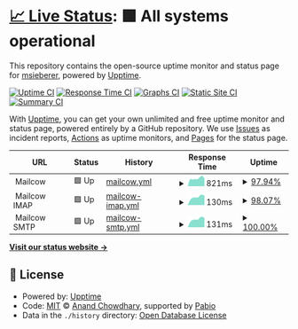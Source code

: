 # [📈 Live Status](https://msieberer.github.io/monitor): <!--live status--> **🟩 All systems operational**

This repository contains the open-source uptime monitor and status page for [msieberer](https://msieberer.github.io/monitor), powered by [Upptime](https://github.com/upptime/upptime).

[![Uptime CI](https://github.com/msieberer/monitor/workflows/Uptime%20CI/badge.svg)](https://github.com/msieberer/monitor/actions?query=workflow%3A%22Uptime+CI%22)
[![Response Time CI](https://github.com/msieberer/monitor/workflows/Response%20Time%20CI/badge.svg)](https://github.com/msieberer/monitor/actions?query=workflow%3A%22Response+Time+CI%22)
[![Graphs CI](https://github.com/msieberer/monitor/workflows/Graphs%20CI/badge.svg)](https://github.com/msieberer/monitor/actions?query=workflow%3A%22Graphs+CI%22)
[![Static Site CI](https://github.com/msieberer/monitor/workflows/Static%20Site%20CI/badge.svg)](https://github.com/msieberer/monitor/actions?query=workflow%3A%22Static+Site+CI%22)
[![Summary CI](https://github.com/msieberer/monitor/workflows/Summary%20CI/badge.svg)](https://github.com/msieberer/monitor/actions?query=workflow%3A%22Summary+CI%22)

With [Upptime](https://upptime.js.org), you can get your own unlimited and free uptime monitor and status page, powered entirely by a GitHub repository. We use [Issues](https://github.com/msieberer/monitor/issues) as incident reports, [Actions](https://github.com/msieberer/monitor/actions) as uptime monitors, and [Pages](https://msieberer.github.io/monitor) for the status page.

<!--start: status pages-->
<!-- This summary is generated by Upptime (https://github.com/upptime/upptime) -->
<!-- Do not edit this manually, your changes will be overwritten -->
<!-- prettier-ignore -->
| URL | Status | History | Response Time | Uptime |
| --- | ------ | ------- | ------------- | ------ |
| <img alt="" src="https://icons.duckduckgo.com/ip3/$mail_server.ico" height="13"> Mailcow | 🟩 Up | [mailcow.yml](https://github.com/msieberer/monitor/commits/HEAD/history/mailcow.yml) | <details><summary><img alt="Response time graph" src="./graphs/mailcow/response-time-week.png" height="20"> 821ms</summary><br><a href="https://msieberer.github.io/monitor/history/mailcow"><img alt="Response time 821" src="https://img.shields.io/endpoint?url=https%3A%2F%2Fraw.githubusercontent.com%2Fmsieberer%2Fmonitor%2FHEAD%2Fapi%2Fmailcow%2Fresponse-time.json"></a><br><a href="https://msieberer.github.io/monitor/history/mailcow"><img alt="24-hour response time 821" src="https://img.shields.io/endpoint?url=https%3A%2F%2Fraw.githubusercontent.com%2Fmsieberer%2Fmonitor%2FHEAD%2Fapi%2Fmailcow%2Fresponse-time-day.json"></a><br><a href="https://msieberer.github.io/monitor/history/mailcow"><img alt="7-day response time 821" src="https://img.shields.io/endpoint?url=https%3A%2F%2Fraw.githubusercontent.com%2Fmsieberer%2Fmonitor%2FHEAD%2Fapi%2Fmailcow%2Fresponse-time-week.json"></a><br><a href="https://msieberer.github.io/monitor/history/mailcow"><img alt="30-day response time 821" src="https://img.shields.io/endpoint?url=https%3A%2F%2Fraw.githubusercontent.com%2Fmsieberer%2Fmonitor%2FHEAD%2Fapi%2Fmailcow%2Fresponse-time-month.json"></a><br><a href="https://msieberer.github.io/monitor/history/mailcow"><img alt="1-year response time 821" src="https://img.shields.io/endpoint?url=https%3A%2F%2Fraw.githubusercontent.com%2Fmsieberer%2Fmonitor%2FHEAD%2Fapi%2Fmailcow%2Fresponse-time-year.json"></a></details> | <details><summary><a href="https://msieberer.github.io/monitor/history/mailcow">97.94%</a></summary><a href="https://msieberer.github.io/monitor/history/mailcow"><img alt="All-time uptime 97.94%" src="https://img.shields.io/endpoint?url=https%3A%2F%2Fraw.githubusercontent.com%2Fmsieberer%2Fmonitor%2FHEAD%2Fapi%2Fmailcow%2Fuptime.json"></a><br><a href="https://msieberer.github.io/monitor/history/mailcow"><img alt="24-hour uptime 97.94%" src="https://img.shields.io/endpoint?url=https%3A%2F%2Fraw.githubusercontent.com%2Fmsieberer%2Fmonitor%2FHEAD%2Fapi%2Fmailcow%2Fuptime-day.json"></a><br><a href="https://msieberer.github.io/monitor/history/mailcow"><img alt="7-day uptime 97.94%" src="https://img.shields.io/endpoint?url=https%3A%2F%2Fraw.githubusercontent.com%2Fmsieberer%2Fmonitor%2FHEAD%2Fapi%2Fmailcow%2Fuptime-week.json"></a><br><a href="https://msieberer.github.io/monitor/history/mailcow"><img alt="30-day uptime 97.94%" src="https://img.shields.io/endpoint?url=https%3A%2F%2Fraw.githubusercontent.com%2Fmsieberer%2Fmonitor%2FHEAD%2Fapi%2Fmailcow%2Fuptime-month.json"></a><br><a href="https://msieberer.github.io/monitor/history/mailcow"><img alt="1-year uptime 97.94%" src="https://img.shields.io/endpoint?url=https%3A%2F%2Fraw.githubusercontent.com%2Fmsieberer%2Fmonitor%2FHEAD%2Fapi%2Fmailcow%2Fuptime-year.json"></a></details>
| <img alt="" src="https://icons.duckduckgo.com/ip3/null.ico" height="13"> Mailcow IMAP | 🟩 Up | [mailcow-imap.yml](https://github.com/msieberer/monitor/commits/HEAD/history/mailcow-imap.yml) | <details><summary><img alt="Response time graph" src="./graphs/mailcow-imap/response-time-week.png" height="20"> 130ms</summary><br><a href="https://msieberer.github.io/monitor/history/mailcow-imap"><img alt="Response time 130" src="https://img.shields.io/endpoint?url=https%3A%2F%2Fraw.githubusercontent.com%2Fmsieberer%2Fmonitor%2FHEAD%2Fapi%2Fmailcow-imap%2Fresponse-time.json"></a><br><a href="https://msieberer.github.io/monitor/history/mailcow-imap"><img alt="24-hour response time 130" src="https://img.shields.io/endpoint?url=https%3A%2F%2Fraw.githubusercontent.com%2Fmsieberer%2Fmonitor%2FHEAD%2Fapi%2Fmailcow-imap%2Fresponse-time-day.json"></a><br><a href="https://msieberer.github.io/monitor/history/mailcow-imap"><img alt="7-day response time 130" src="https://img.shields.io/endpoint?url=https%3A%2F%2Fraw.githubusercontent.com%2Fmsieberer%2Fmonitor%2FHEAD%2Fapi%2Fmailcow-imap%2Fresponse-time-week.json"></a><br><a href="https://msieberer.github.io/monitor/history/mailcow-imap"><img alt="30-day response time 130" src="https://img.shields.io/endpoint?url=https%3A%2F%2Fraw.githubusercontent.com%2Fmsieberer%2Fmonitor%2FHEAD%2Fapi%2Fmailcow-imap%2Fresponse-time-month.json"></a><br><a href="https://msieberer.github.io/monitor/history/mailcow-imap"><img alt="1-year response time 130" src="https://img.shields.io/endpoint?url=https%3A%2F%2Fraw.githubusercontent.com%2Fmsieberer%2Fmonitor%2FHEAD%2Fapi%2Fmailcow-imap%2Fresponse-time-year.json"></a></details> | <details><summary><a href="https://msieberer.github.io/monitor/history/mailcow-imap">98.07%</a></summary><a href="https://msieberer.github.io/monitor/history/mailcow-imap"><img alt="All-time uptime 98.07%" src="https://img.shields.io/endpoint?url=https%3A%2F%2Fraw.githubusercontent.com%2Fmsieberer%2Fmonitor%2FHEAD%2Fapi%2Fmailcow-imap%2Fuptime.json"></a><br><a href="https://msieberer.github.io/monitor/history/mailcow-imap"><img alt="24-hour uptime 98.07%" src="https://img.shields.io/endpoint?url=https%3A%2F%2Fraw.githubusercontent.com%2Fmsieberer%2Fmonitor%2FHEAD%2Fapi%2Fmailcow-imap%2Fuptime-day.json"></a><br><a href="https://msieberer.github.io/monitor/history/mailcow-imap"><img alt="7-day uptime 98.07%" src="https://img.shields.io/endpoint?url=https%3A%2F%2Fraw.githubusercontent.com%2Fmsieberer%2Fmonitor%2FHEAD%2Fapi%2Fmailcow-imap%2Fuptime-week.json"></a><br><a href="https://msieberer.github.io/monitor/history/mailcow-imap"><img alt="30-day uptime 98.07%" src="https://img.shields.io/endpoint?url=https%3A%2F%2Fraw.githubusercontent.com%2Fmsieberer%2Fmonitor%2FHEAD%2Fapi%2Fmailcow-imap%2Fuptime-month.json"></a><br><a href="https://msieberer.github.io/monitor/history/mailcow-imap"><img alt="1-year uptime 98.07%" src="https://img.shields.io/endpoint?url=https%3A%2F%2Fraw.githubusercontent.com%2Fmsieberer%2Fmonitor%2FHEAD%2Fapi%2Fmailcow-imap%2Fuptime-year.json"></a></details>
| <img alt="" src="https://icons.duckduckgo.com/ip3/null.ico" height="13"> Mailcow SMTP | 🟩 Up | [mailcow-smtp.yml](https://github.com/msieberer/monitor/commits/HEAD/history/mailcow-smtp.yml) | <details><summary><img alt="Response time graph" src="./graphs/mailcow-smtp/response-time-week.png" height="20"> 131ms</summary><br><a href="https://msieberer.github.io/monitor/history/mailcow-smtp"><img alt="Response time 131" src="https://img.shields.io/endpoint?url=https%3A%2F%2Fraw.githubusercontent.com%2Fmsieberer%2Fmonitor%2FHEAD%2Fapi%2Fmailcow-smtp%2Fresponse-time.json"></a><br><a href="https://msieberer.github.io/monitor/history/mailcow-smtp"><img alt="24-hour response time 131" src="https://img.shields.io/endpoint?url=https%3A%2F%2Fraw.githubusercontent.com%2Fmsieberer%2Fmonitor%2FHEAD%2Fapi%2Fmailcow-smtp%2Fresponse-time-day.json"></a><br><a href="https://msieberer.github.io/monitor/history/mailcow-smtp"><img alt="7-day response time 131" src="https://img.shields.io/endpoint?url=https%3A%2F%2Fraw.githubusercontent.com%2Fmsieberer%2Fmonitor%2FHEAD%2Fapi%2Fmailcow-smtp%2Fresponse-time-week.json"></a><br><a href="https://msieberer.github.io/monitor/history/mailcow-smtp"><img alt="30-day response time 131" src="https://img.shields.io/endpoint?url=https%3A%2F%2Fraw.githubusercontent.com%2Fmsieberer%2Fmonitor%2FHEAD%2Fapi%2Fmailcow-smtp%2Fresponse-time-month.json"></a><br><a href="https://msieberer.github.io/monitor/history/mailcow-smtp"><img alt="1-year response time 131" src="https://img.shields.io/endpoint?url=https%3A%2F%2Fraw.githubusercontent.com%2Fmsieberer%2Fmonitor%2FHEAD%2Fapi%2Fmailcow-smtp%2Fresponse-time-year.json"></a></details> | <details><summary><a href="https://msieberer.github.io/monitor/history/mailcow-smtp">100.00%</a></summary><a href="https://msieberer.github.io/monitor/history/mailcow-smtp"><img alt="All-time uptime 100.00%" src="https://img.shields.io/endpoint?url=https%3A%2F%2Fraw.githubusercontent.com%2Fmsieberer%2Fmonitor%2FHEAD%2Fapi%2Fmailcow-smtp%2Fuptime.json"></a><br><a href="https://msieberer.github.io/monitor/history/mailcow-smtp"><img alt="24-hour uptime 100.00%" src="https://img.shields.io/endpoint?url=https%3A%2F%2Fraw.githubusercontent.com%2Fmsieberer%2Fmonitor%2FHEAD%2Fapi%2Fmailcow-smtp%2Fuptime-day.json"></a><br><a href="https://msieberer.github.io/monitor/history/mailcow-smtp"><img alt="7-day uptime 100.00%" src="https://img.shields.io/endpoint?url=https%3A%2F%2Fraw.githubusercontent.com%2Fmsieberer%2Fmonitor%2FHEAD%2Fapi%2Fmailcow-smtp%2Fuptime-week.json"></a><br><a href="https://msieberer.github.io/monitor/history/mailcow-smtp"><img alt="30-day uptime 100.00%" src="https://img.shields.io/endpoint?url=https%3A%2F%2Fraw.githubusercontent.com%2Fmsieberer%2Fmonitor%2FHEAD%2Fapi%2Fmailcow-smtp%2Fuptime-month.json"></a><br><a href="https://msieberer.github.io/monitor/history/mailcow-smtp"><img alt="1-year uptime 100.00%" src="https://img.shields.io/endpoint?url=https%3A%2F%2Fraw.githubusercontent.com%2Fmsieberer%2Fmonitor%2FHEAD%2Fapi%2Fmailcow-smtp%2Fuptime-year.json"></a></details>

<!--end: status pages-->

[**Visit our status website →**](https://msieberer.github.io/monitor)

## 📄 License

- Powered by: [Upptime](https://github.com/upptime/upptime)
- Code: [MIT](./LICENSE) © [Anand Chowdhary](https://anandchowdhary.com), supported by [Pabio](https://pabio.com)
- Data in the `./history` directory: [Open Database License](https://opendatacommons.org/licenses/odbl/1-0/)
